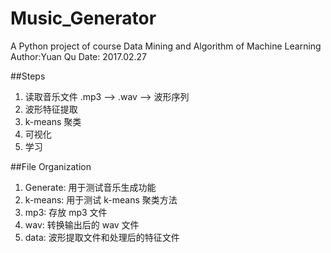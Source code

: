 # Music_Generator
A Python project of course Data Mining and Algorithm of Machine Learning
Author:Yuan Qu
Date: 2017.02.27

##Steps

1. 读取音乐文件  .mp3 --> .wav --> 波形序列
2. 波形特征提取
3. k-means 聚类
4. 可视化
5. 学习

##File Organization

1. Generate: 用于测试音乐生成功能
2. k-means: 用于测试 k-means 聚类方法
3. mp3: 存放 mp3 文件
4. wav: 转换输出后的 wav 文件
5. data: 波形提取文件和处理后的特征文件